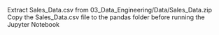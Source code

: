 Extract Sales_Data.csv from 03_Data_Engineering/Data/Sales_Data.zip 
Copy the Sales_Data.csv file to the pandas folder before running the Jupyter Notebook
